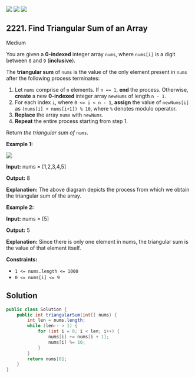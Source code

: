 [![](https://img.shields.io/github/stars/javadev/LeetCode-in-Java?label=Stars&style=flat-square)](https://github.com/javadev/LeetCode-in-Java)
[![](https://img.shields.io/github/forks/javadev/LeetCode-in-Java?label=Fork%20me%20on%20GitHub%20&style=flat-square)](https://github.com/javadev/LeetCode-in-Java/fork)
[![](https://img.shields.io/badge/-LeetCode%20in%20Kotlin-blue?style=flat-square)](https://github.com/javadev/LeetCode-in-Kotlin)

## 2221\. Find Triangular Sum of an Array

Medium

You are given a **0-indexed** integer array `nums`, where `nums[i]` is a digit between `0` and `9` (**inclusive**).

The **triangular sum** of `nums` is the value of the only element present in `nums` after the following process terminates:

1.  Let `nums` comprise of `n` elements. If `n == 1`, **end** the process. Otherwise, **create** a new **0-indexed** integer array `newNums` of length `n - 1`.
2.  For each index `i`, where `0 <= i < n - 1`, **assign** the value of `newNums[i]` as `(nums[i] + nums[i+1]) % 10`, where `%` denotes modulo operator.
3.  **Replace** the array `nums` with `newNums`.
4.  **Repeat** the entire process starting from step 1.

Return _the triangular sum of_ `nums`.

**Example 1:**

![](https://assets.leetcode.com/uploads/2022/02/22/ex1drawio.png)

**Input:** nums = [1,2,3,4,5]

**Output:** 8

**Explanation:** The above diagram depicts the process from which we obtain the triangular sum of the array.

**Example 2:**

**Input:** nums = [5]

**Output:** 5

**Explanation:** Since there is only one element in nums, the triangular sum is the value of that element itself.

**Constraints:**

*   `1 <= nums.length <= 1000`
*   `0 <= nums[i] <= 9`

## Solution

```java
public class Solution {
    public int triangularSum(int[] nums) {
        int len = nums.length;
        while (len-- > 1) {
            for (int i = 0; i < len; i++) {
                nums[i] += nums[i + 1];
                nums[i] %= 10;
            }
        }
        return nums[0];
    }
}
```